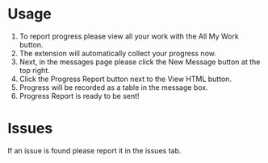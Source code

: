 # Usage

1. To report progress please view all your work with the All My Work button.
2. The extension will automatically collect your progress now.
3. Next, in the messages page please click the New Message button at the top right.
4. Click the Progress Report button next to the View HTML button.
5. Progress will be recorded as a table in the message box.
6. Progress Report is ready to be sent!

# Issues

If an issue is found please report it in the issues tab.
